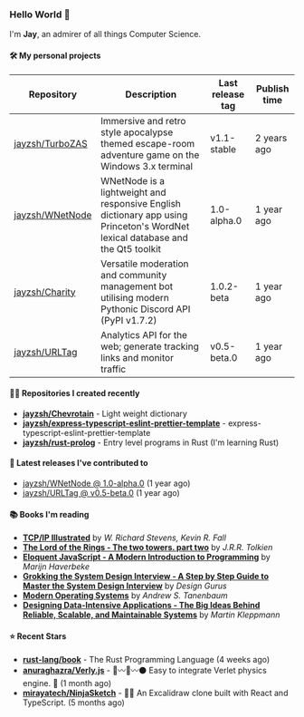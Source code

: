 ### Hello World 👋

I'm **Jay**, an admirer of all things Computer Science.

#### 🛠  My personal projects
Repository | Description | Last release tag | Publish time |
-----------|-------------|------------------|--------------|
 [jayzsh/TurboZAS](https://github.com/jayzsh/TurboZAS) | Immersive and retro style apocalypse themed escape-room adventure game on the Windows 3.x terminal | v1.1-stable | 2 years ago
 [jayzsh/WNetNode](https://github.com/jayzsh/WNetNode) | WNetNode is a lightweight and responsive English dictionary app using Princeton's WordNet lexical database and the Qt5 toolkit  | 1.0-alpha.0 | 1 year ago
 [jayzsh/Charity](https://github.com/jayzsh/Charity) | Versatile moderation and community management bot utilising modern Pythonic Discord API (PyPI v1.7.2) | 1.0.2-beta | 1 year ago
 [jayzsh/URLTag](https://github.com/jayzsh/URLTag) | Analytics API for the web; generate tracking links and monitor traffic | v0.5-beta.0 | 1 year ago

#### 👨‍💻 Repositories I created recently
- **[jayzsh/Chevrotain](https://github.com/jayzsh/Chevrotain)** - Light weight dictionary
- **[jayzsh/express-typescript-eslint-prettier-template](https://github.com/jayzsh/express-typescript-eslint-prettier-template)** - express-typescript-eslint-prettier-template
- **[jayzsh/rust-prolog](https://github.com/jayzsh/rust-prolog)** - Entry level programs in Rust (I'm learning Rust)

#### 🚀 Latest releases I've contributed to


- [jayzsh/WNetNode @ 1.0-alpha.0](https://github.com/jayzsh/WNetNode/releases/tag/1.0-alpha.0) (1 year ago)
- [jayzsh/URLTag @ v0.5-beta.0](https://github.com/jayzsh/URLTag/releases/tag/v0.5-beta.0) (1 year ago)

#### 📚 Books I'm reading
- **[TCP/IP Illustrated](https://literal.club/jayzsh/book/kevin-r-fall-w-richard-stevens-tcpip-illustrated-2ra1o)** by _W. Richard Stevens, Kevin R. Fall_
- **[The Lord of the Rings - The two towers. part two](https://literal.club/jayzsh/book/the-lord-of-the-rings-n69jk)** by _J.R.R. Tolkien_
- **[Eloquent JavaScript - A Modern Introduction to Programming](https://literal.club/jayzsh/book/eloquent-javascript-fkikd)** by _Marijn Haverbeke_
- **[Grokking the System Design Interview - A Step by Step Guide to Master the System Design Interview](https://literal.club/jayzsh/book/design-gurus-grokking-the-system-design-interview-2wivl)** by _Design Gurus_
- **[Modern Operating Systems](https://literal.club/jayzsh/book/andrew-s-tanenbaum-modern-operating-systems-dejf3)** by _Andrew S. Tanenbaum_
- **[Designing Data-Intensive Applications - The Big Ideas Behind Reliable, Scalable, and Maintainable Systems](https://literal.club/jayzsh/book/designing-data-intensive-applications-i9by0)** by _Martin Kleppmann_

#### ⭐ Recent Stars
- **[rust-lang/book](https://github.com/rust-lang/book)** - The Rust Programming Language (4 weeks ago)
- **[anuraghazra/Verly.js](https://github.com/anuraghazra/Verly.js)** - :red_circle::wavy_dash::large_blue_circle::wavy_dash::black_circle: Easy to integrate Verlet physics engine. :link:  (1 month ago)
- **[mirayatech/NinjaSketch](https://github.com/mirayatech/NinjaSketch)** - 🥷🏽 An Excalidraw clone built with React and TypeScript. (5 months ago)
